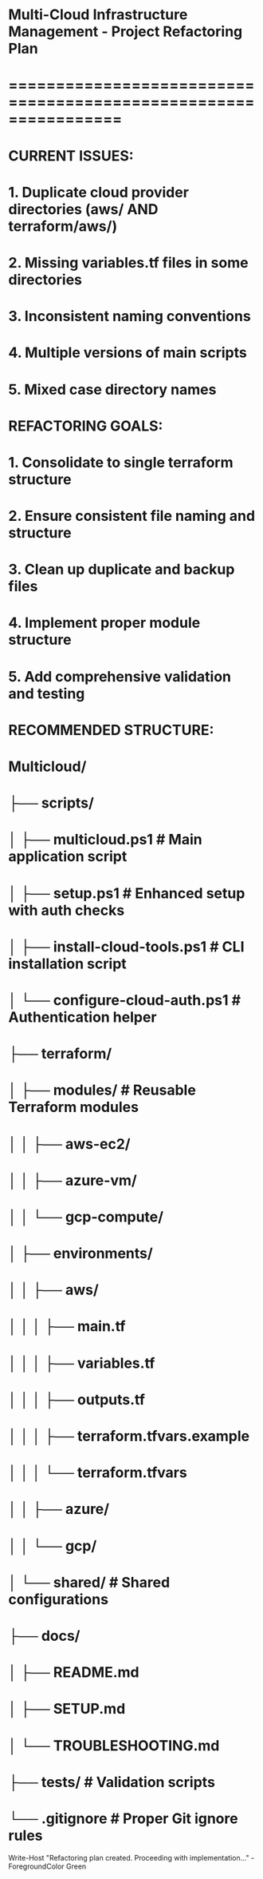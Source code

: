 # Multi-Cloud Infrastructure Management - Project Refactoring Plan
# ================================================================

# CURRENT ISSUES:
# 1. Duplicate cloud provider directories (aws/ AND terraform/aws/)
# 2. Missing variables.tf files in some directories
# 3. Inconsistent naming conventions
# 4. Multiple versions of main scripts
# 5. Mixed case directory names

# REFACTORING GOALS:
# 1. Consolidate to single terraform structure
# 2. Ensure consistent file naming and structure
# 3. Clean up duplicate and backup files
# 4. Implement proper module structure
# 5. Add comprehensive validation and testing

# RECOMMENDED STRUCTURE:
# Multicloud/
# ├── scripts/
# │   ├── multicloud.ps1                 # Main application script
# │   ├── setup.ps1                      # Enhanced setup with auth checks
# │   ├── install-cloud-tools.ps1        # CLI installation script
# │   └── configure-cloud-auth.ps1       # Authentication helper
# ├── terraform/
# │   ├── modules/                       # Reusable Terraform modules
# │   │   ├── aws-ec2/
# │   │   ├── azure-vm/
# │   │   └── gcp-compute/
# │   ├── environments/
# │   │   ├── aws/
# │   │   │   ├── main.tf
# │   │   │   ├── variables.tf
# │   │   │   ├── outputs.tf
# │   │   │   ├── terraform.tfvars.example
# │   │   │   └── terraform.tfvars
# │   │   ├── azure/
# │   │   └── gcp/
# │   └── shared/                        # Shared configurations
# ├── docs/
# │   ├── README.md
# │   ├── SETUP.md
# │   └── TROUBLESHOOTING.md
# ├── tests/                             # Validation scripts
# └── .gitignore                         # Proper Git ignore rules

Write-Host "Refactoring plan created. Proceeding with implementation..." -ForegroundColor Green
